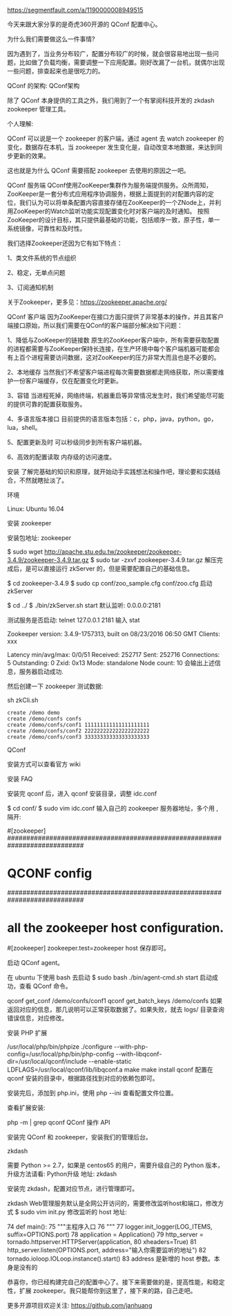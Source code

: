 https://segmentfault.com/a/1190000008949515

今天来跟大家分享的是奇虎360开源的 QConf 配置中心。

为什么我们需要做这么一件事情?

因为遇到了，当业务分布较广，配置分布较广的时候，就会很容易地出现一些问题，比如做了负载均衡，需要调整一下应用配置。刚好改漏了一台机，就偶尔出现一些问题，排查起来也是很吃力的。

QConf 的架构: QConf架构

除了 QConf 本身提供的工具之外，我们用到了一个有掌阅科技开发的 zkdash zookeeper 管理工具。

个人理解:

QConf 可以说是一个 zookeeper 的客户端，通过 agent 去 watch zookeeper 的变化，数据存在本机，当 zookeeper 发生变化是，自动改变本地数据，来达到同步更新的效果。



这也就是为什么 QConf 需要搭配 zookeeper 去使用的原因之一吧。

QConf 服务端
QConf使用ZooKeeper集群作为服务端提供服务。众所周知，ZooKeeper是一套分布式应用程序协调服务，根据上面提到的对配置内容的定位，我们认为可以将单条配置内容直接存储在ZooKeeper的一个ZNode上，并利用ZooKeeper的Watch监听功能实现配置变化时对客户端的及时通知。 按照ZooKeeper的设计目标，其只提供最基础的功能，包括顺序一致，原子性，单一系统镜像，可靠性和及时性。

我们选择Zookeeper还因为它有如下特点：

1、类文件系统的节点组织

2、稳定，无单点问题

3、订阅通知机制

关于Zookeeper，更多见：https://zookeeper.apache.org/

QConf 客户端
因为ZooKeeper在接口方面只提供了非常基本的操作，并且其客户端接口原始，所以我们需要在QConf的客户端部分解决如下问题：

1、降低与ZooKeeper的链接数 原生的ZooKeeper客户端中，所有需要获取配置的进程都需要与ZooKeeper保持长连接，在生产环境中每个客户端机器可能都会有上百个进程需要访问数据，这对ZooKeeper的压力非常大而且也是不必要的。

2、本地缓存 当然我们不希望客户端进程每次需要数据都走网络获取，所以需要维护一份客户端缓存，仅在配置变化时更新。

3、容错 当进程死掉，网络终端，机器重启等异常情况发生时，我们希望能尽可能的提供可靠的配置获取服务。

4、多语言版本接口 目前提供的语言版本包括：c，php，java，python，go，lua，shell。

5、配置更新及时 可以秒级同步到所有客户端机器。

6、高效的配置读取 内存级的访问速度。

安装
了解完基础的知识和原理，就开始动手实践想法和操作吧，理论要和实践结合，不然就瞎扯淡了。

环境

Linux: Ubuntu 16.04

安装 zookeeper

安装包地址: zookeeper

$ sudo wget http://apache.stu.edu.tw/zookeeper/zookeeper-3.4.9/zookeeper-3.4.9.tar.gz
$ sudo tar -zxvf zookeeper-3.4.9.tar.gz
解压完成后，是可以直接运行 zkServer 的，但是需要配置自己的基础信息。

$ cd zookeeper-3.4.9
$ sudo cp conf/zoo_sample.cfg conf/zoo.cfg
启动 zkServer

$ cd ../
$ ./bin/zkServer.sh start
默认监听: 0.0.0.0:2181

测试服务是否启动: telnet 127.0.0.1 2181 输入 stat

Zookeeper version: 3.4.9-1757313, built on 08/23/2016 06:50 GMT
Clients:
  xxx

Latency min/avg/max: 0/0/51
Received: 252717
Sent: 252716
Connections: 5
Outstanding: 0
Zxid: 0x13
Mode: standalone
Node count: 10
会输出上述信息，服务器启动成功.

然后创建一下 zookeeper 测试数据:

sh zkCli.sh

    create /demo demo
    create /demo/confs confs
    create /demo/confs/conf1 111111111111111111111
    create /demo/confs/conf2 222222222222222222222
    create /demo/confs/conf3 333333333333333333333
QConf

安装方式可以查看官方 wiki

安装 FAQ

安装完 qconf 后，进入 qconf 安装目录，调整 idc.conf

$ cd conf/
$ sudo vim idc.conf
输入自己的 zookeeper 服务器地址，多个用 , 隔开:

#[zookeeper]
############################################################################
#                             QCONF config                                 #
############################################################################
# all the zookeeper host configuration.
#[zookeeper]
zookeeper.test=zookeeper host
保存即可。

启动 QConf agent。

在 ubuntu 下使用 bash 去启动
$ sudo bash ./bin/agent-cmd.sh start
启动成功，查看 QConf 命令。

qconf get_conf /demo/confs/conf1
qconf get_batch_keys /demo/confs
如果返回对应的信息，那几说明可以正常获取数据了。如果失败，就去 logs/ 目录查询错误信息，对应修改。

安装 PHP 扩展

/usr/local/php/bin/phpize
./configure --with-php-config=/usr/local/php/bin/php-config --with-libqconf-dir=/usr/local/qconf/include --enable-static LDFLAGS=/usr/local/qconf/lib/libqconf.a
make
make install
qconf 配置在 qconf 安装的目录中，根据路径找到对应的依赖包即可。

安装完后，添加到 php.ini，使用 php --ini 查看配置文件位置。

查看扩展安装:

php -m | grep qconf
QConf 操作 API

安装完 QConf 和 zookeeper，安装我们的管理后台。

zkdash

需要 Python >= 2.7，如果是 centos65 的用户，需要升级自己的 Python 版本，升级方法请看: Python升级
地址: zkdash

安装完 zkdash，配置对应节点，进行管理即可。

zkdash Web管理服务默认是全网公开访问的，需要修改监听host和端口，修改方式
$ sudo vim init.py
修改监听的 host 地址:

 74 def main():
 75     """主程序入口
 76     """
 77     logger.init_logger(LOG_ITEMS, suffix=OPTIONS.port)
 78     application = Application()
 79     http_server = tornado.httpserver.HTTPServer(application,
 80                                                 xheaders=True)
 81     http_server.listen(OPTIONS.port, address="输入你需要监听的地址") 
 82     tornado.ioloop.IOLoop.instance().start()
 83
address 是新增的 host 参数。本身是没有的

恭喜你，你已经构建完自己的配置中心了。接下来需要做的是，提高性能，和稳定性，扩展 zookeeper。我只能帮你到这里了，接下来的路，自己走吧。

更多开源项目欢迎关注: https://github.com/janhuang